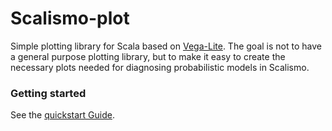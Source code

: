 # Scalismo-plot

Simple plotting library for Scala based on [Vega-Lite](https://vega.github.io/vega-lite/). 
The goal is not to have a general purpose plotting library, but to make it easy to create the
necessary plots needed for diagnosing probabilistic models in Scalismo. 

### Getting started

See the [quickstart Guide](docs/quickstart.md). 